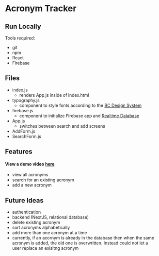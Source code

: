 # Acronym Tracker

## Run Locally
Tools required:
- git
- npm
- React
- Firebase

## Files
- index.js
  - renders App.js inside of index.html
- typography.js
  - component to style fonts according to the [BC Design System](https://developer.gov.bc.ca/Design-System/Typography)
- firebase.js
  - component to initialize Firebase app and [Realtime Database](https://firebase.google.com/docs/database)
- App.js
  - switches between search and add screens
- AddForm.js
- SearchForm.js

## Features
#### View a demo video [here](#)
- view all acronyms
- search for an existing acronym
- add a new acronym

## Future Ideas
- authentication
- backend (NextJS, relational database)
- delete existing acronym
- sort acronyms alphabetically
- add more than one acronym at a time
- currently, if an acornym is already in the database then when the same acronym is added, the old one is overwritten. Instead could not let a user replace an exisitng acronym
